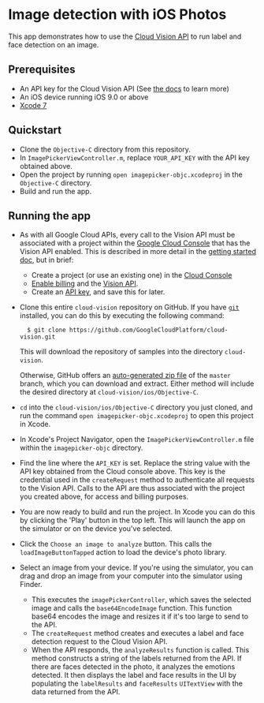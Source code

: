 # Image detection with iOS Photos

This app demonstrates how to use the [Cloud Vision API](https://cloud.google.com/vision/) to run label and face detection on an image.

## Prerequisites
- An API key for the Cloud Vision API (See
  [the docs][getting-started] to learn more)
- An iOS device running iOS 9.0 or above
- [Xcode 7][xcode]

## Quickstart
- Clone the `Objective-C` directory from this repository.
- In `ImagePickerViewController.m`, replace `YOUR_API_KEY` with the API key obtained above.
- Open the project by running `open imagepicker-objc.xcodeproj` in the `Objective-C` directory.
- Build and run the app.


## Running the app

- As with all Google Cloud APIs, every call to the Vision API must be associated
  with a project within the [Google Cloud Console][cloud-console] that has the
  Vision API enabled. This is described in more detail in the [getting started
  doc][getting-started], but in brief:
  - Create a project (or use an existing one) in the [Cloud
    Console][cloud-console]
  - [Enable billing][billing] and the [Vision API][enable-vision].
  - Create an [API key][api-key], and save this for later.

- Clone this entire `cloud-vision` repository on GitHub. If you have [`git`][git] installed, you can do this by executing the following command:

        $ git clone https://github.com/GoogleCloudPlatform/cloud-vision.git

    This will download the repository of samples into the directory
    `cloud-vision`.

    Otherwise, GitHub offers an [auto-generated zip file][vision-zip] of the
    `master` branch, which you can download and extract. Either method will include the desired directory at
    `cloud-vision/ios/Objective-C`.

- `cd` into the `cloud-vision/ios/Objective-C` directory you just cloned, and run the command `open imagepicker-objc.xcodeproj` to open this project in Xcode.

- In Xcode's Project Navigator, open the `ImagePickerViewController.m` file within the `imagepicker-objc` directory.

- Find the line where the `API_KEY` is set. Replace the string value with the API key obtained from the Cloud console above. This key is the credential used in the `createRequest` method to authenticate all requests to the Vision API. Calls to the API are thus associated with the project you created above, for access and billing purposes.

- You are now ready to build and run the project. In Xcode you can do this by clicking the 'Play' button in the top left. This will launch the app on the simulator or on the device you've selected.

- Click the `Choose an image to analyze` button. This calls the `loadImageButtonTapped` action to load the device's photo library.

- Select an image from your device. If you're using the simulator, you can drag and drop an image from your computer into the simulator using Finder.
	- This executes the `imagePickerController`, which saves the selected image and calls the `base64EncodeImage` function. This function base64 encodes the image and resizes it if it's too large to send to the API.
	- The `createRequest` method creates and executes a label and face detection request to the Cloud Vision API.
	- When the API responds, the `analyzeResults` function is called. This method constructs a string of the labels returned from the API. If there are faces detected in the photo, it analyzes the emotions detected. It then displays the label and face results in the UI by populating the `labelResults` and `faceResults` `UITextView` with the data returned from the API.

[vision-zip]: https://github.com/GoogleCloudPlatform/cloud-vision/archive/master.zip
[getting-started]: https://cloud.google.com/vision/docs/getting-started
[cloud-console]: https://console.cloud.google.com
[git]: https://git-scm.com/
[xcode]: https://developer.apple.com/xcode/
[billing]: https://console.cloud.google.com/billing?project=_
[enable-vision]: https://console.cloud.google.com/apis/api/vision.googleapis.com/overview?project=_
[api-key]: https://console.cloud.google.com/apis/credentials?project=_